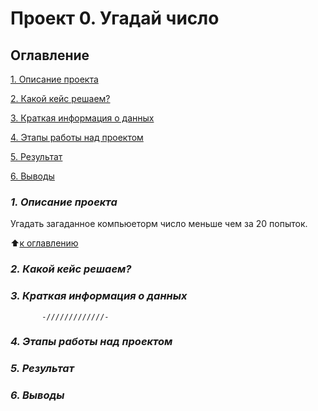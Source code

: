 # **Проект 0. Угадай число**

## **Оглавление**
[1. Описание проекта]()

[2. Какой кейс решаем?]()

[3. Краткая информация о данных]()

[4. Этапы работы над проектом]()

[5. Результат]()

[6. Выводы]()

### *1. Описание проекта*
Угадать загаданное компьюеторм число меньше чем за 20 попыток.

:arrow_up:[к оглавлению](https://github.com/AlexandrYarin/Lessons_by_SF/blob/main/project_0#Оглавление)

### *2. Какой кейс решаем?*

### *3. Краткая информация о данных*
           -/////////////-

### *4. Этапы работы над проектом*

### *5. Результат*

### *6. Выводы*